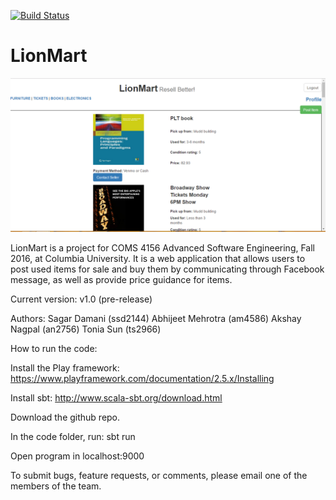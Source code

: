 [![Build Status](https://travis-ci.com/akshaynagpal/LionMart.svg?token=SadtxEMzcJPSD4FuGaTx&branch=master)](https://travis-ci.com/akshaynagpal/LionMart)
# LionMart
![Screenshot](https://raw.githubusercontent.com/akshaynagpal/LionMart/master/LionMart_Screenshot.png)

LionMart is a project for COMS 4156 Advanced Software Engineering, Fall 2016, at Columbia University. It is a web application that allows users to post used items for sale and buy them by communicating through Facebook message, as well as provide price guidance for items.

Current version: v1.0 (pre-release)

Authors:
Sagar Damani (ssd2144)
Abhijeet Mehrotra (am4586)
Akshay Nagpal (an2756)
Tonia Sun (ts2966)

How to run the code:

Install the Play framework:
https://www.playframework.com/documentation/2.5.x/Installing

Install sbt:
http://www.scala-sbt.org/download.html

Download the github repo.

In the code folder, run: sbt run

Open program in localhost:9000

To submit bugs, feature requests, or comments, please email one of the members of the team.

